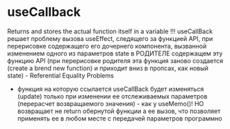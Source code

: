 # useCallback
Returns and stores the actual function itself in a variable
!!! useCallBack решает проблему вызова useEffect, следящего за функцией API, при перерисовке содержащего его дочернего компонента, вызванной изменением одного из параметров state в РОДИТЕЛЕ содержащем эту функцию API (при перерисовке родителя эта функция заново создается (create a brend new function) и приходит вниз в пропсах, как новый state) - Referential Equality Problems
* функция на которую ссылается useCallBack будет изменяться (update) только при изменении ее отслеживаемых параметров (перерасчет возвращаемого значения) - как у useMemo()! НО возвращает не return  обернутой функции а ее вызов, что позволяет применять ее в любом месте с передачей параметров программно
